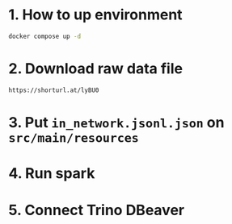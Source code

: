 # 1. How to up environment
```bash
docker compose up -d
```

# 2. Download raw data file
```bash
https://shorturl.at/lyBU0
```

# 3. Put `in_network.jsonl.json` on `src/main/resources`

# 4. Run spark

# 5. Connect Trino DBeaver